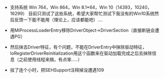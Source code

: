 - 支持系统 Win 764，Win 864，Win 8.1*64，Win 10（14393，10240，16299） 目前只测试了这些系统，希望大家帮忙测试下我没有的Win10系统然后反馈一下能不能用（理论上，应该都能吧）....
- 用MiProcessLoaderEntry移除DriverObject->DriverSection（直接断链会遭遇PG）
- 然后抹去Driver特征，有个问题，不能在DriverEntry中抹除驱动特征，IoRegisterDriverReinitialization用这个函数来在驱动加载完成之后去抹除信息（之前使用线程来搞，有点笨.....）

- 挂了连个小时，把SEHSupport注释掉没遭遇109

